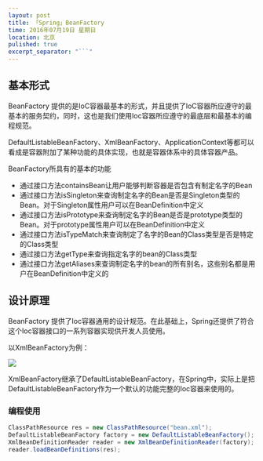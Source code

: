 ```yaml
---
layout: post
title: 「Spring」BeanFactory
time: 2016年07月19日 星期日
location: 北京
pulished: true
excerpt_separator: "```"
---
```


## 基本形式

BeanFactory 提供的是IoC容器最基本的形式，并且提供了IoC容器所应遵守的最基本的服务契约，同时，这也是我们使用Ioc容器所应遵守的最底层和最基本的编程规范。

<!--more-->

DefaultListableBeanFactory、XmlBeanFactory、ApplicationContext等都可以看成是容器附加了某种功能的具体实现，也就是容器体系中的具体容器产品。

BeanFactory所具有的基本的功能

* 通过接口方法containsBean让用户能够判断容器是否包含有制定名字的Bean
* 通过接口方法isSingleton来查询制定名字的Bean是否是Singleton类型的Bean。对于Singleton属性用户可以在BeanDefinition中定义
* 通过接口方法isPrototype来查询制定名字的Bean是否是prototype类型的Bean。对于prototype属性用户可以在BeanDefinition中定义
* 通过接口方法isTypeMatch来查询制定了名字的Bean的Class类型是否是特定的Class类型
* 通过接口方法getType来查询指定名字的bean的Class类型
* 通过接口方法getAliases来查询制定名字的bean的所有别名，这些别名都是用户在BeanDefinition中定义的

## 设计原理

BeanFactory 提供了Ioc容器通用的设计规范。在此基础上，Spring还提供了符合这个Ioc容器接口的一系列容器实现供开发人员使用。

以XmlBeanFactory为例：

![](/blog/images/20200719/1.png)

XmlBeanFactory继承了DefaultListableBeanFactory，在Spring中，实际上是把DefaultListableBeanFactory作为一个默认的功能完整的Ioc容器来使用的。

### 编程使用

```java
ClassPathResource res = new ClassPathResource("bean.xml");
DefaultListableBeanFactory factory = new DefaultListableBeanFactory();
XmlBeanDefinitionReader reader = new XmlBeanDefinitionReader(factory);
reader.loadBeanDefinitions(res);
```